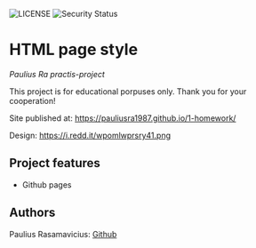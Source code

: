 ![LICENSE](https://img.shields.io/badge/license-ISC-blue.svg?style=flat-square)
![Security Status](https://img.shields.io/security-headers?label=Security&url=https%3A%2F%2Fgithub.com&style=flat-square)

# HTML page style

_Paulius Ra practis-project_

This project is for educational porpuses only. Thank you for your cooperation!

Site published at: https://pauliusra1987.github.io/1-homework/

Design: https://i.redd.it/wpomlwprsry41.png

## Project features

-   Github pages

## Authors

Paulius Rasamavicius: [Github](https://github.com/PauliusRa1987)